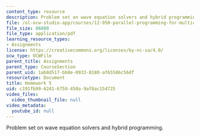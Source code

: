 ```yaml
---
content_type: resource
description: Problem set on wave equation solvers and hybrid programming.
file: /ol-ocw-studio-app/courses/12-950-parallel-programming-for-multicore-machines-using-openmp-and-mpi-january-iap-2010/c191fb9962416759450a9af8ac154725_MIT12_950IAP10_hw5.pdf
file_size: 86080
file_type: application/pdf
learning_resource_types:
- Assignments
license: https://creativecommons.org/licenses/by-nc-sa/4.0/
ocw_type: OCWFile
parent_title: Assignments
parent_type: CourseSection
parent_uid: 1ab8d517-bb8e-0933-8180-af65586c56df
resourcetype: Document
title: Homework 5
uid: c191fb99-6241-6759-450a-9af8ac154725
video_files:
  video_thumbnail_file: null
video_metadata:
  youtube_id: null
---
```

Problem set on wave equation solvers and hybrid programming.